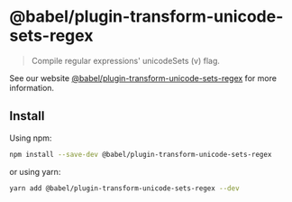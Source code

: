 # @babel/plugin-transform-unicode-sets-regex

> Compile regular expressions' unicodeSets (v) flag.

See our website [@babel/plugin-transform-unicode-sets-regex](https://babeljs.io/docs/en/babel-plugin-transform-unicode-sets-regex) for more information.

## Install

Using npm:

```sh
npm install --save-dev @babel/plugin-transform-unicode-sets-regex
```

or using yarn:

```sh
yarn add @babel/plugin-transform-unicode-sets-regex --dev
```
